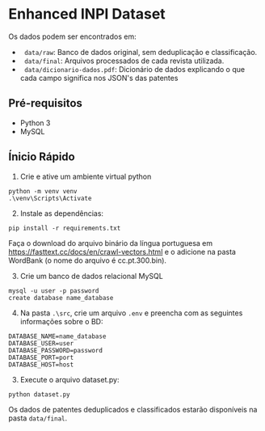 # Enhanced INPI Dataset

Os dados podem ser encontrados em:

-   `data/raw`: Banco de dados original, sem deduplicação e classificação.
-   `data/final`: Arquivos processados de cada revista utilizada.
-   `data/dicionario-dados.pdf`: Dicionário de dados explicando o que cada campo significa nos JSON's das patentes

## Pré-requisitos  

- Python 3
- MySQL

## Ínicio Rápido

1. Crie  e ative um ambiente virtual python

```
python -m venv venv
.\venv\Scripts\Activate
```

2. Instale as dependências:

```
pip install -r requirements.txt
```

Faça o download do arquivo binário da língua portuguesa em https://fasttext.cc/docs/en/crawl-vectors.html
e o adicione na pasta WordBank (o nome do arquivo é cc.pt.300.bin).

3. Crie um banco de dados relacional MySQL

```
mysql -u user -p password
create database name_database
```

4. Na pasta `.\src`, crie um arquivo `.env` e preencha com as seguintes informações sobre o BD:

```
DATABASE_NAME=name_database
DATABASE_USER=user
DATABASE_PASSWORD=password
DATABASE_PORT=port
DATABASE_HOST=host
```

3. Execute o arquivo dataset.py:

```
python dataset.py
```

Os dados de patentes deduplicados e classificados estarão disponíveis na pasta `data/final`. 

